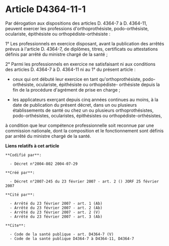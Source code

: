 # Article D4364-11-1

Par dérogation aux dispositions des articles D. 4364-7 à D. 4364-11, peuvent exercer les professions d'orthoprothésiste,
podo-orthésiste, oculariste, épithésiste ou orthopédiste-orthésiste :

1° Les professionnels en exercice disposant, avant la publication des arrêtés prévus à l'article D. 4364-7, de diplômes,
titres, certificats ou attestations définis par arrêté du ministre chargé de la santé ;

2° Parmi les professionnels en exercice ne satisfaisant ni aux conditions des articles D. 4364-7 à D. 4364-11 ni au 1° du
présent article :

- ceux qui ont débuté leur exercice en tant qu'orthoprothésiste, podo-orthésiste, oculariste, épithésiste ou orthopédiste-
orthésiste depuis la fin de la procédure d'agrément de prise en charge ;

- les applicateurs exerçant depuis cinq années continues au moins, à la date de publication du présent décret, dans un ou
plusieurs établissements de santé ou chez un ou plusieurs orthoprothésistes, podo-orthésistes, ocularistes, épithésistes ou
orthopédiste-orthésistes,

à condition que leur compétence professionnelle soit reconnue par une commission nationale, dont la composition et le
fonctionnement sont définis par arrêté du ministre chargé de la santé.

**Liens relatifs à cet article**

	**Codifié par**:

	  - Décret n°2004-802 2004-07-29

	**Créé par**:

	  - Décret n°2007-245 du 23 février 2007 - art. 2 () JORF 25 février 2007

	**Cité par**:

	  - Arrêté du 23 février 2007 - art. 1 (Ab)
	  - Arrêté du 23 février 2007 - art. 2 (Ab)
	  - Arrêté du 23 février 2007 - art. 2 (V)
	  - Arrêté du 23 février 2007 - art. 3 (Ab)

	**Cite**:

	  - Code de la santé publique - art. D4364-7 (V)
	  - Code de la santé publique D4364-7 à D4364-11, D4364-7
